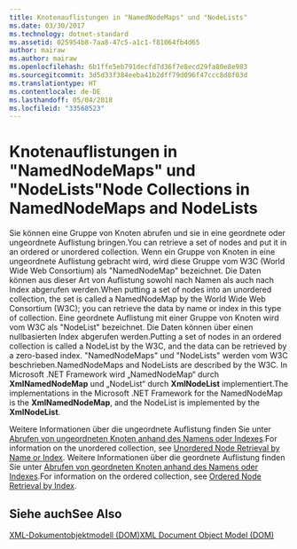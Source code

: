 ```yaml
---
title: Knotenauflistungen in "NamedNodeMaps" und "NodeLists"
ms.date: 03/30/2017
ms.technology: dotnet-standard
ms.assetid: 025954b8-7aa8-47c5-a1c1-f81064fb4d65
author: mairaw
ms.author: mairaw
ms.openlocfilehash: 6b1ffe5eb791decfd7d36f7e8ecd29fa80e8e983
ms.sourcegitcommit: 3d5d33f384eeba41b2dff79d096f47ccc8d8f03d
ms.translationtype: HT
ms.contentlocale: de-DE
ms.lasthandoff: 05/04/2018
ms.locfileid: "33568523"
---
```

# <a name="node-collections-in-namednodemaps-and-nodelists"></a><span data-ttu-id="00108-102">Knotenauflistungen in "NamedNodeMaps" und "NodeLists"</span><span class="sxs-lookup"><span data-stu-id="00108-102">Node Collections in NamedNodeMaps and NodeLists</span></span>
<span data-ttu-id="00108-103">Sie können eine Gruppe von Knoten abrufen und sie in eine geordnete oder ungeordnete Auflistung bringen.</span><span class="sxs-lookup"><span data-stu-id="00108-103">You can retrieve a set of nodes and put it in an ordered or unordered collection.</span></span> <span data-ttu-id="00108-104">Wenn ein Gruppe von Knoten in eine ungeordnete Auflistung gebracht wird, wird diese Gruppe vom W3C (World Wide Web Consortium) als "NamedNodeMap" bezeichnet. Die Daten können aus dieser Art von Auflistung sowohl nach Namen als auch nach Index abgerufen werden.</span><span class="sxs-lookup"><span data-stu-id="00108-104">When putting a set of nodes into an unordered collection, the set is called a NamedNodeMap by the World Wide Web Consortium (W3C); you can retrieve the data by name or index in this type of collection.</span></span> <span data-ttu-id="00108-105">Eine geordnete Auflistung mit einer Gruppe von Knoten wird vom W3C als "NodeList" bezeichnet. Die Daten können über einen nullbasierten Index abgerufen werden.</span><span class="sxs-lookup"><span data-stu-id="00108-105">Putting a set of nodes in an ordered collection is called a NodeList by the W3C, and the data can be retrieved by a zero-based index.</span></span> <span data-ttu-id="00108-106">"NamedNodeMaps" und "NodeLists" werden vom W3C beschrieben.</span><span class="sxs-lookup"><span data-stu-id="00108-106">NamedNodeMaps and NodeLists are described by the W3C.</span></span> <span data-ttu-id="00108-107">In Microsoft .NET Framework wird „NamedNodeMap“ durch **XmlNamedNodeMap** und „NodeList“ durch **XmlNodeList** implementiert.</span><span class="sxs-lookup"><span data-stu-id="00108-107">The implementations in the Microsoft .NET Framework for the NamedNodeMap is the **XmlNamedNodeMap**, and the NodeList is implemented by the **XmlNodeList**.</span></span>  
  
 <span data-ttu-id="00108-108">Weitere Informationen über die ungeordnete Auflistung finden Sie unter [Abrufen von ungeordneten Knoten anhand des Namens oder Indexes](../../../../docs/standard/data/xml/unordered-node-retrieval-by-name-or-index.md).</span><span class="sxs-lookup"><span data-stu-id="00108-108">For information on the unordered collection, see [Unordered Node Retrieval by Name or Index](../../../../docs/standard/data/xml/unordered-node-retrieval-by-name-or-index.md).</span></span> <span data-ttu-id="00108-109">Weitere Informationen über die geordnete Auflistung finden Sie unter [Abrufen von geordneten Knoten anhand des Namens oder Indexes](../../../../docs/standard/data/xml/ordered-node-retrieval-by-index.md).</span><span class="sxs-lookup"><span data-stu-id="00108-109">For information on the ordered collection, see [Ordered Node Retrieval by Index](../../../../docs/standard/data/xml/ordered-node-retrieval-by-index.md).</span></span>  
  
## <a name="see-also"></a><span data-ttu-id="00108-110">Siehe auch</span><span class="sxs-lookup"><span data-stu-id="00108-110">See Also</span></span>  
 [<span data-ttu-id="00108-111">XML-Dokumentobjektmodell (DOM)</span><span class="sxs-lookup"><span data-stu-id="00108-111">XML Document Object Model (DOM)</span></span>](../../../../docs/standard/data/xml/xml-document-object-model-dom.md)
